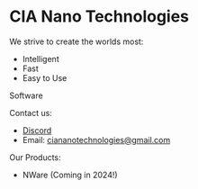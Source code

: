 # CIA Nano Technologies
We strive to create the worlds most:
- Intelligent
- Fast
- Easy to Use
  
Software

Contact us:
- [Discord](https://discord.gg/kMSyYjsxkJ)
- Email: ciananotechnologies@gmail.com

Our Products:
- NWare (Coming in 2024!)
